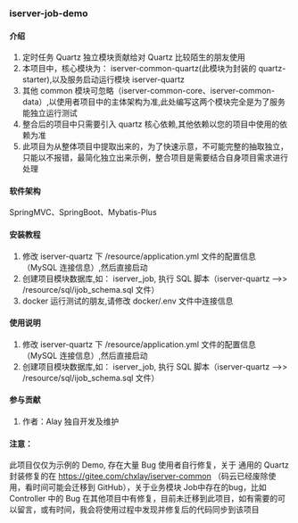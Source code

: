 
### iserver-job-demo

#### 介绍
1.  定时任务 Quartz 独立模块贡献给对 Quartz 比较陌生的朋友使用
2.  本项目中，核心模块为： iserver-common-quartz(此模块为封装的 quartz-starter),以及服务启动运行模块 iserver-quartz
3.  其他 common 模块可忽略（iserver-common-core、iserver-common-data）,以使用者项目中的主体架构为准,此处编写这两个模块完全是为了服务能独立运行测试
4.  整合后的项目中只需要引入 quartz 核心依赖,其他依赖以您的项目中使用的依赖为准
5.  此项目为从整体项目中提取出来的，为了快速示意，不可能完整的抽取独立，只能以不报错，最简化独立出来示例，整合项目是需要结合自身项目需求进行处理
#### 软件架构
SpringMVC、SpringBoot、Mybatis-Plus


#### 安装教程

1.  修改 iserver-quartz 下 /resource/application.yml 文件的配置信息（MySQL 连接信息）,然后直接启动
2.  创建项目模块数据库,如： iserver_job, 执行 SQL 脚本（iserver-quartz -->> /resource/sql/ijob_schema.sql 文件）
3.  docker 运行测试的朋友,请修改 docker/.env 文件中连接信息

#### 使用说明

1.  修改 iserver-quartz 下 /resource/application.yml 文件的配置信息（MySQL 连接信息）,然后直接启动
2.  创建项目模块数据库,如： iserver_job, 执行 SQL 脚本（iserver-quartz -->> /resource/sql/ijob_schema.sql 文件）

#### 参与贡献

1.  作者：Alay 独自开发及维护

#### 注意：
此项目仅仅为示例的 Demo, 存在大量 Bug 使用者自行修复，关于 通用的 Quartz 封装修复的在 https://gitee.com/chxlay/iserver-common  （码云已经废除使用，看时间可能会迁移到 GitHub），关于业务模块 Job中存在的bug，比如 Controller 中的 Bug 在其他项目中有修复，目前未迁移到此项目，如有需要的可以留言，或有时间，我会将使用过程中发现并修复后的代码同步到该项目
